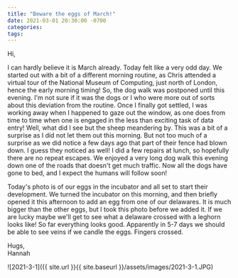 ```yaml
---
title: "Beware the eggs of March!"
date: 2021-03-01 20:30:00 -0700
categories:
tags:
---
```


Hi,

I can hardly believe it is March already. Today felt like a very odd day. We started out with a bit of a different morning routine, as Chris attended a virtual tour of the National Museum of Computing, just north of London, hence the early morning timing! So, the dog walk was postponed until this evening. I'm not sure if it was the dogs or I who were more out of sorts about this deviation from the routine. Once I finally got settled, I  was working away when I happened to gaze out the window, as one does from time to time when one is engaged in the less than exciting task of data entry! Well, what did I see but the sheep meandering by. This was a bit of a surprise as I did not let them out this morning. But not too much of a surprise as we did notice a few days ago that part of their fence had blown down. I guess they noticed as well! I did a few repairs at lunch, so hopefully there are no repeat escapes. We enjoyed a very long dog walk this evening down one of the roads that doesn't get much traffic. Now all the dogs have gone to bed, and I expect the humans will follow soon!

Today's photo is of our eggs in the incubator and all set to start their development. We turned the incubator on this morning, and then briefly opened it this afternoon to add an egg from one of our delawares. It is much bigger than the other eggs, but I took this photo before we added it. If we are lucky maybe we'll get to see what a delaware crossed with a leghorn looks like! So far everything looks good. Apparently in 5-7 days we should be able to see veins if we candle the eggs. Fingers crossed.

Hugs,<br />
Hannah

![2021-3-1]({{ site.url }}{{ site.baseurl }}/assets/images/2021-3-1.JPG)